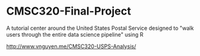 # CMSC320-Final-Project
A tutorial center around the United States Postal Service designed to "walk users through the entire data science pipeline" using R

http://www.vnguyen.me/CMSC320-USPS-Analysis/
